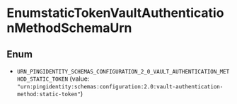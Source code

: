 

# EnumstaticTokenVaultAuthenticationMethodSchemaUrn

## Enum


* `URN_PINGIDENTITY_SCHEMAS_CONFIGURATION_2_0_VAULT_AUTHENTICATION_METHOD_STATIC_TOKEN` (value: `"urn:pingidentity:schemas:configuration:2.0:vault-authentication-method:static-token"`)



